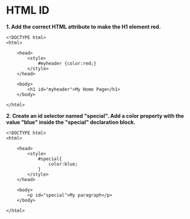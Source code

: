 # **HTML ID**

**1. Add the correct HTML attribute to make the H1 element red.**

```
<!DOCTYPE html>
<html>

    <head>
        <style>
            #myheader {color:red;}
        </style>
    </head>

    <body>
        <h1 id="myheader">My Home Page</h1>
    </body>

</html>
```

**2. Create an id selector named "special". Add a color property with the value "blue" inside the "special" declaration block.**

```
<!DOCTYPE html>
<html>

    <head>
        <style>
            #special{
                color:blue;
            }
        </style>
    </head>

    <body>
        <p id="special">My paragraph</p>
    </body>

</html>
```